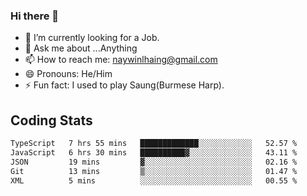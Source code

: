 ### Hi there 👋

- 🔭 I’m currently looking for a Job.
- 💬 Ask me about ...Anything
- 📫 How to reach me: naywinlhaing@gmail.com
- 😄 Pronouns: He/Him
- ⚡ Fun fact: I used to play Saung(Burmese Harp).


## Coding Stats
<!--START_SECTION:waka-->

```txt
TypeScript   7 hrs 55 mins   █████████████░░░░░░░░░░░░   52.57 %
JavaScript   6 hrs 30 mins   ██████████▓░░░░░░░░░░░░░░   43.11 %
JSON         19 mins         ▓░░░░░░░░░░░░░░░░░░░░░░░░   02.16 %
Git          13 mins         ▒░░░░░░░░░░░░░░░░░░░░░░░░   01.47 %
XML          5 mins          ░░░░░░░░░░░░░░░░░░░░░░░░░   00.55 %
```

<!--END_SECTION:waka-->
